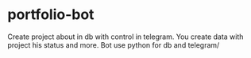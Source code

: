 # portfolio-bot
Create project about in db with control in telegram.
You create data with project his status and more.
Bot use python for db and telegram/
